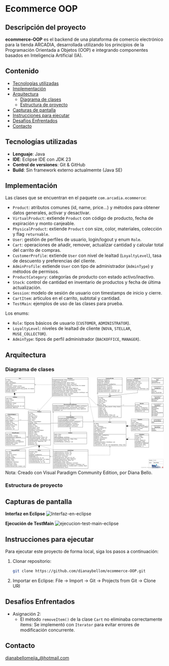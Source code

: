 # Ecommerce OOP

## Descripción del proyecto  
**ecommerce-OOP** es el backend de una plataforma de comercio electrónico para la tienda ARCADIA, desarrollada utilizando los principios de la Programación Orientada a Objetos (OOP) e integrando componentes basados en Inteligencia Artificial (IA). 

## Contenido
- [Tecnologías utilizadas](#tecnologías-utilizadas)
- [Implementación](#implementación)
- [Arquitectura](#arquitectura)
  - [Diagrama de clases](#diagrama-de-clases)
  - [Estructura de proyecto](#estructura-de-proyecto)
- [Capturas de pantalla](#capturas-de-pantalla)
- [Instrucciones para ejecutar](#instrucciones-para-ejecutar)
- [Desafíos Enfrentados](#desafíos-enfrentados)
- [Contacto](#contacto)

## Tecnologías utilizadas  
- **Lenguaje**: Java  
- **IDE**: Eclipse IDE con JDK 23
- **Control de versiones**: Git & GitHub  
- **Build**: Sin framework externo actualmemte (Java SE)  

## Implementación
Las clases que se encuentran en el paquete `com.arcadia.ecommerce`:
- `Product`: atributos comunes (id, name, price…) y métodos para obtener datos generales, activar y desactivar.
- `VirtualProduct`: extiende `Product` con código de producto, fecha de expiración y monto canjeable.
- `PhysicalProduct`: extiende `Product` con size, color, materiales, colección y flag `returnable`.
- `User`: gestión de perfiles de usuario, login/logout y enum `Role`.
- `Cart`: operaciones de añadir, remover, actualizar cantidad y calcular total del carrito de compras.
- `CustomerProfile`: extiende `User` con nivel de lealtad (`LoyaltyLevel`), tasa de descuento y preferencias del cliente.  
- `AdminProfile`: extiende `User` con tipo de administrador (`AdminType`) y métodos de permisos.  
- `ProductCategory`: categorías de producto con estado activo/inactivo.  
- `Stock`: control de cantidad en inventario de productos y fecha de última actualización.  
- `Session`: modelo de sesión de usuario con timestamps de inicio y cierre.  
- `CartItem`: articulos en el carrito, subtotal y cantidad.   
- `TestMain`: ejemplos de uso de las clases para prueba.

Los enums:
- `Role`: tipos básicos de usuario (`CUSTOMER`, `ADMINISTRATOR`).  
- `LoyaltyLevel`: niveles de lealtad de cliente (`NOVA`, `STELLAR`, `MUSE_COLLECTOR`).  
- `AdminType`: tipos de perfil administrador (`BACKOFFICE`, `MANAGER`).  

## Arquitectura
### Diagrama de clases  
![Diagrama UML de clases](docs/Diagrama-de-clases.jpg)
Nota: Creado con Visual Paradigm Community Edition, por Diana Bello.

### Estructura de proyecto

## Capturas de pantalla 
**Interfaz en Eclipse** 
![Interfaz-en-eclipse](https://github.com/user-attachments/assets/72cbfd05-0eea-47cf-aa3e-bc05bb80a98a)

**Ejecución de TestMain** 
![ejecucion-test-main-eclipse](https://github.com/user-attachments/assets/1c6723e6-3b88-405b-9af3-445bc2824eda)

## Instrucciones para ejecutar
Para ejecutar este proyecto de forma local, siga los pasos a continuación:
1. Clonar repositorio:
   ```bash
   git clone https://github.com/dianaybellom/ecommerce-OOP.git
3. Importar en Eclipse: File → Import → Git → Projects from Git → Clone URI

## Desafíos Enfrentados
- Asignación 2:
  - El método `removeItem()` de la clase `Cart` no eliminaba correctamente items: Se implementó con `Iterator` para evitar errores de modificación concurrente.

## Contacto
dianabellomejia_@hotmail.com
